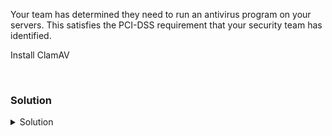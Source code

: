 Your team has determined they need to run an antivirus program on your servers. This satisfies the PCI-DSS requirement that your security team has identified.

Install ClamAV

<br>

### Solution
<details>
<summary>Solution</summary>

Update your apt repository.

```plain
apt-get update -y
```{{exec}}

Install ClamAV.

```plain
apt-get install clamav -y
```{{exec}}

Verify that you have the binaries on your system.

```plain
which clamscan
which freshclam
```{{exec}}

Now that you've installed ClamAV, let's move on and go to the next part of the lab.

</details>